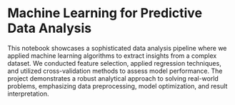# Machine Learning for Predictive Data Analysis

This notebook showcases a sophisticated data analysis pipeline where we applied machine learning algorithms to extract insights from a complex dataset. We conducted feature selection, applied regression techniques, and utilized cross-validation methods to assess model performance. The project demonstrates a robust analytical approach to solving real-world problems, emphasizing data preprocessing, model optimization, and result interpretation.

